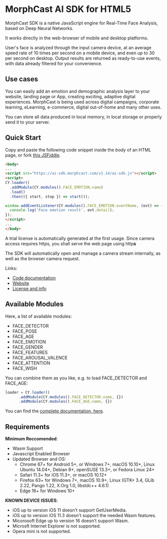 # MorphCast AI SDK for HTML5

MorphCast SDK is a native JavaScript engine for Real-Time Face Analysis, based on Deep Neural Networks.

It works directly in the web-browser of mobile and desktop platforms.

User's face is analyzed through the input camera device, at an average speed rate of 10 times per second on a mobile device, and even up to 30 per second on desktop. Output results are returned as ready-to-use events, with data already filtered for your convenience.

## Use cases 

You can easily add an emotion and demographic analysis layer to your website, 
landing page or App, creating exciting, adaptive digital experiences. MorphCast is being used across digital campaigns, 
corporate learning, eLearning, e-commerce, digital out-of-home and many other uses.

You can store all data produced in local memory, in local storage or properly send it to your server.

## Quick Start

Copy and paste the following code snippet inside the _body_ of an HTML page, or fork [this JSFiddle](https://jsfiddle.net/morphcast/6c0tm4e5).

```html
<body>
...
<script src="https://ai-sdk.morphcast.com/v1.14/ai-sdk.js"></script>
<script>
CY.loader()
  .addModule(CY.modules().FACE_EMOTION.name)
  .load()
  .then(({ start, stop }) => start());

window.addEventListener(CY.modules().FACE_EMOTION.eventName, (evt) => {
  console.log('Face emotion result', evt.detail);
});
</script>
...
</body>
```

A trial license is automatically generated at the first usage.
Since camera access requires https, you shall serve the web page using http**s**

The SDK will automatically open and manage a camera stream internally, as well as the browser camera request.

Links:

* [Code documentation](https://ai-sdk.morphcast.com/latest/index.html)
* [Website](https://www.morphcast.com/sdk/)
* [License and info](https://www.morphcast.com/contact/)

## Available Modules

Here, a list of available modules:

* FACE_DETECTOR
* FACE_POSE
* FACE_AGE
* FACE_EMOTION
* FACE_GENDER
* FACE_FEATURES
* FACE_AROUSAL_VALENCE
* FACE_ATTENTION
* FACE_WISH

You can combine them as you like, e.g. to load FACE_DETECTOR and FACE_AGE:

```javascript
loader = CY.loader()
      .addModule(CY.modules().FACE_DETECTOR.name, {})
      .addModule(CY.modules().FACE_AGE.name, {})
```

You can find the [complete documentation, here](https://ai-sdk.morphcast.com/latest/index.html).

## Requirements

**Minimum Reccomended**:

-   Wasm Support
-   Javascript Enabled Browser
-   Updated Browser and OS:
    -   Chrome 67+ for Android 5+, or Windows 7+, macOS 10.10+, Linux Ubuntu 14.04+, Debian 8+, openSUSE 13.3+, or Fedora Linux 24+
    -   Safari 11.3+ for iOS 11.3+, or macOS 10.12+
    -   Firefox 63+ for Windows 7+, macOS 10.9+, Linux (GTK+ 3.4, GLib 2.22, Pango 1.22, X.Org 1.0, libstdc++ 4.6.1)
    -   Edge 16+ for Windows 10+

**KNOWN DEVICE ISSUES**:

-   iOS up to version iOS 11 doesn't support GetUserMedia.
-   iOS up to version iOS 11.3 doesn't support the needed Wasm features.
-   Micorosoft Edge up to version 16 doesn't support Wasm.
-   Microsft Internet Explorer is not supported.
-   Opera mini is not supported.
